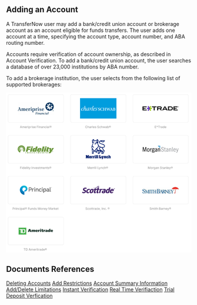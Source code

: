 ## Adding an Account

A TransferNow user may add a bank/credit union account or brokerage account as an account eligible for funds transfers. The user adds one account at a time, specifying the account type, account number, and ABA routing number.

Accounts require verification of account ownership, as described in Account Verification. To add a bank/credit union account, the user searches a database of over 23,000 institutions by ABA number.

To add a brokerage institution, the user selects from the following list of supported brokerages:


![Image](../../assets/images/Adding_Account.png) <br />



## Documents References

[Deleting Accounts](?path=docs/acc-to-acc-transfer/Manage-Account/delete-Acc.md)
[Add Restrictions](?path=docs/acc-to-acc-transfer/acc-restrictions.md)
[Account Summary Information](?path=docs/acc-to-acc-transfer/Manage-Account/acc-summary.md)
[Add/Delete Limitations](?path=docs/acc-to-acc-transfer/Manage-Account/add-del-limitations.md)
[Instant Verification](?path=docs/fund-transfer/Instant-Verify.md)
[Real Time Verifiaction](?path=docs/acc-to-acc-transfer/Manage-Account/real-time.md)
[Trial Deposit Verfication](?path=docs/acc-to-acc-transfer/Manage-Account/trial-verify.md)